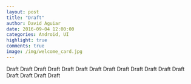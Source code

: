 ```yaml
---
layout: post
title: "Draft"
author: David Aguiar
date: 2016-09-04 12:00:00
categories: Android, UI
highlight: true
comments: true
image: /img/welcome_card.jpg
---
```

Draft Draft Draft Draft Draft Draft Draft Draft Draft Draft Draft Draft Draft Draft Draft Draft Draft 